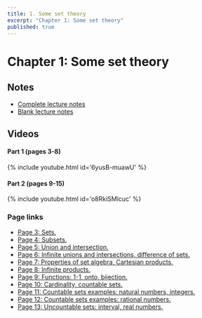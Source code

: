 ```yaml
---
title: 1. Some set theory
excerpt: "Chapter 1: Some set theory"
published: true
---
```


# Chapter 1: Some set theory

## Notes

* [Complete lecture notes]({{site.baseurl}}/assets/notes/mth427_notes_1.pdf)
* [Blank lecture notes]({{site.baseurl}}/assets/blank_notes/mth427_blanks_1.pdf)

## Videos

#### Part 1 (pages 3-8)

{% include youtube.html id='6yusB-muawU' %}

#### Part 2 (pages 9-15)

{% include youtube.html id='o8RkiSMlcuc' %}


### Page links

* [Page 3: Sets.](https://www.youtube.com/watch?v=6yusB-muawU&t=0s)
* [Page 4: Subsets.](https://www.youtube.com/watch?v=6yusB-muawU&t=335s)
* [Page 5: Union and intersection.](https://www.youtube.com/watch?v=6yusB-muawU&t=756s)
* [Page 6: Infinite unions and intersections, difference of sets.](https://www.youtube.com/watch?v=6yusB-muawU&t=918s)
* [Page 7: Properties of set algebra, Cartesian products.](https://www.youtube.com/watch?v=6yusB-muawU&t=1111s)
* [Page 8: Infinite products.](https://www.youtube.com/watch?v=6yusB-muawU&t=1661s)
* [Page 9: Functions: 1-1, onto, bijection.](https://www.youtube.com/watch?v=o8RkiSMlcuc&t=0s)
* [Page 10: Cardinality, countable sets.](https://www.youtube.com/watch?v=o8RkiSMlcuc&t=232s)
* [Page 11: Countable sets examples: natural numbers, integers.](https://www.youtube.com/watch?v=o8RkiSMlcuc&t=631s)
* [Page 12: Countable sets examples: rational numbers.](https://www.youtube.com/watch?v=o8RkiSMlcuc&t=908s)
* [Page 13: Uncountable sets: interval, real numbers.](https://www.youtube.com/watch?v=o8RkiSMlcuc&t=1503s)
